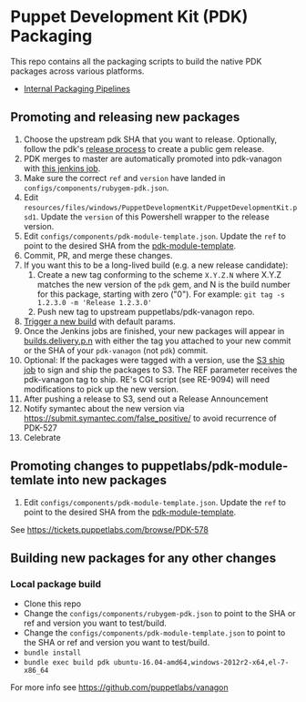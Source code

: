 # Puppet Development Kit (PDK) Packaging

This repo contains all the packaging scripts to build the native PDK packages across various platforms.

* [Internal Packaging Pipelines](https://jenkins-master-prod-1.delivery.puppetlabs.net/view/pdk/)

## Promoting and releasing new packages

1. Choose the upstream pdk SHA that you want to release. Optionally, follow the pdk's [release process](https://github.com/puppetlabs/pdk/blob/master/CONTRIBUTING.md#release-process) to create a public gem release.
2. PDK merges to master are automatically promoted into pdk-vanagon with [this jenkins job](https://jenkins-master-prod-1.delivery.puppetlabs.net/view/PDK/job/platform_pdk-vanagon-promotion_pdk-van-promote_master/).
3. Make sure the correct `ref` and `version` have landed in `configs/components/rubygem-pdk.json`.
4. Edit `resources/files/windows/PuppetDevelopmentKit/PuppetDevelopmentKit.psd1`. Update the `version` of this Powershell wrapper to the release version.
5. Edit `configs/components/pdk-module-template.json`. Update the `ref` to point to the desired SHA from the [pdk-module-template](https://github.com/puppetlabs/pdk-module-template).
6. Commit, PR, and merge these changes.
7. If you want this to be a long-lived build (e.g. a new release candidate):
    1. Create a new tag conforming to the scheme `X.Y.Z.N` where X.Y.Z matches the new version of the `pdk` gem, and N is the build number for this package, starting with zero ("0"). For example: `git tag -s 1.2.3.0 -m 'Release 1.2.3.0'`
    2. Push new tag to upstream puppetlabs/pdk-vanagon repo.
8. [Trigger a new build](https://jenkins-master-prod-1.delivery.puppetlabs.net/view/PDK/job/platform_pdk_pdk-van-init_master/build?delay=0sec) with default params.
9. Once the Jenkins jobs are finished, your new packages will appear in [builds.delivery.p.n](http://builds.delivery.puppetlabs.net/pdk/) with either the tag you attached to your new commit or the SHA of your `pdk-vanagon` (not `pdk`) commit.
10. Optional: If the packages were tagged with a version, use the [S3 ship job](http://jenkins-compose.delivery.puppetlabs.net/job/puppetlabs-pdk_s3-ship/) to sign and ship the packages to S3. The REF parameter receives the pdk-vanagon tag to ship. RE's CGI script (see RE-9094) will need modifications to pick up the new version.
11. After pushing a release to S3, send out a Release Announcement
12. Notify symantec about the new version via https://submit.symantec.com/false_positive/ to avoid recurrence of PDK-527
13. Celebrate

## Promoting changes to puppetlabs/pdk-module-temlate into new packages

1. Edit `configs/components/pdk-module-template.json`. Update the `ref` to point to the desired SHA from the [pdk-module-template](https://github.com/puppetlabs/pdk-module-template).

See https://tickets.puppetlabs.com/browse/PDK-578

## Building new packages for any other changes

### Local package build

* Clone this repo
* Change the `configs/components/rubygem-pdk.json` to point to the SHA or ref and version you want to test/build.
* Change the `configs/components/pdk-module-template.json` to point to the SHA or ref and version you want to test/build.
* `bundle install`
* `bundle exec build pdk ubuntu-16.04-amd64,windows-2012r2-x64,el-7-x86_64`

For more info see https://github.com/puppetlabs/vanagon

